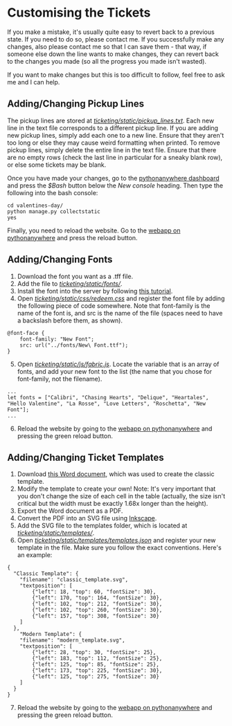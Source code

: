 # Customising the Tickets
If you make a mistake, it's usually quite easy to revert back to a previous state. If you need to do so, please contact me. If you successfully make any changes, also please contact me so that I can save them - that way, if someone else down the line wants to make changes, they can revert back to the changes you made (so all the progress you made isn't wasted).

If you want to make changes but this is too difficult to follow, feel free to ask me and I can help.

## Adding/Changing Pickup Lines
The pickup lines are stored at [*ticketing/static/pickup_lines.txt*](https://www.pythonanywhere.com/user/statehigh/files/home/statehigh/valentines-day/ticketing/static/pickup_lines.txt?edit). Each new line in the text file corresponds to a different pickup line. If you are adding new pickup lines, simply add each one to a new line. Ensure that they aren't too long or else they may cause weird formatting when printed. To remove pickup lines, simply delete the entire line in the text file. Ensure that there are no empty rows (check the last line in particular for a sneaky blank row), or else some tickets may be blank.

Once you have made your changes, go to the [pythonanywhere dashboard](https://www.pythonanywhere.com/user/statehigh/) and press the *$Bash* button below the *New console* heading. Then type the following into the bash console:
```
cd valentines-day/
python manage.py collectstatic
yes
```
Finally, you need to reload the website. Go to the [webapp on pythonanywhere](https://www.pythonanywhere.com/user/statehigh/webapps/) and press the reload button.

## Adding/Changing Fonts
1. Download the font you want as a .tff file.
2. Add the file to [*ticketing/static/fonts/*](https://www.pythonanywhere.com/user/statehigh/files/home/statehigh/valentines-day/ticketing/static/fonts).
3. Install the font into the server by following [this tutorial](https://help.pythonanywhere.com/pages/Fonts/).
4. Open [*ticketing/static/css/redeem.css*](https://www.pythonanywhere.com/user/statehigh/files/home/statehigh/valentines-day/ticketing/static/css/redeem.css?edit) and register the font file by adding the following piece of code somewhere. Note that font-family is the name of the font is, and src is the name of the file (spaces need to have a backslash before them, as shown).

```
@font-face {
    font-family: "New Font";
    src: url("../fonts/New\ Font.ttf");
}
```

5. Open [*ticketing/static/js/fabric.js*](https://www.pythonanywhere.com/user/statehigh/files/home/statehigh/valentines-day/ticketing/static/js/fabric.js?edit). Locate the variable that is an array of fonts, and add your new font to the list (the name that you chose for font-family, not the filename).

```
...
let fonts = ["Calibri", "Chasing Hearts", "Delique", "Heartales", "Hello Valentine", "La Rosse", "Love Letters", "Roschetta", "New Font"];
...
```

6. Reload the website by going to the [webapp on pythonanywhere](https://www.pythonanywhere.com/user/statehigh/webapps/) and pressing the green reload button.

## Adding/Changing Ticket Templates
1. Download [this Word document](https://github.com/rw-a/valentines-day/blob/master/Classic%20Template.docx), which was used to create the classic template.
2. Modify the template to create your own! Note: It's very important that you don't change the size of each cell in the table (actually, the size isn't critical but the width must be exactly 1.68x longer than the height).
3. Export the Word document as a PDF.
4. Convert the PDF into an SVG file using [Inkscape](https://inkscape.org/).
5. Add the SVG file to the templates folder, which is located at [*ticketing/static/templates/*](https://www.pythonanywhere.com/user/statehigh/files/home/statehigh/valentines-day/ticketing/static/templates).
6. Open [*ticketing/static/templates/templates.json*](https://www.pythonanywhere.com/user/statehigh/files/home/statehigh/valentines-day/ticketing/static/templates/templates.json?edit) and register your new template in the file. Make sure you follow the exact conventions. Here's an example:

```
{
  "Classic Template": {
    "filename": "classic_template.svg",
    "textposition": [
        {"left": 18, "top": 60, "fontSize": 30},
        {"left": 170, "top": 164, "fontSize": 30},
        {"left": 102, "top": 212, "fontSize": 30},
        {"left": 102, "top": 260, "fontSize": 30},
        {"left": 157, "top": 308, "fontSize": 30}
    ]
  },
    "Modern Template": {
    "filename": "modern_template.svg",
    "textposition": [
        {"left": 28, "top": 30, "fontSize": 25},
        {"left": 183, "top": 112, "fontSize": 25},
        {"left": 125, "top": 85, "fontSize": 25},
        {"left": 173, "top": 225, "fontSize": 30},
        {"left": 125, "top": 275, "fontSize": 30}
    ]
  }
}
```

7. Reload the website by going to the [webapp on pythonanywhere](https://www.pythonanywhere.com/user/statehigh/webapps/) and pressing the green reload button.
